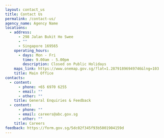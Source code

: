 ```yaml
---
layout: contact_us
title: Contact Us
permalink: /contact-us/
agency_name: Agency Name
locations:
  - address:
      - 298 Jalan Bukit Ho Swee
      - ""
      - Singapore 169565
    operating_hours:
      - days: Mon - Fri
        time: 9.00am - 5.00pm
        description: Closed on Public Holidays
    maps_link: https://www.onemap.gov.sg/?lat=1.28791896949746&lng=103.830348932408
    title: Main Office
contacts:
  - content:
      - phone: +65 6970 6255
      - email: ""
      - other: ""
    title: General Enquiries & Feedback
  - content:
      - phone: ""
      - email: careers@abc.gov.sg
      - other: ""
    title: Careers
feedback: https://form.gov.sg/5dc02f345f93b5001904159d
---
```

